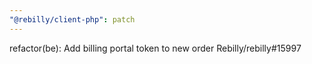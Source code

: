 ```yaml
---
"@rebilly/client-php": patch
---
```


refactor(be): Add billing portal token to new order Rebilly/rebilly#15997
